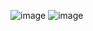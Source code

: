 ![image](https://github.com/user-attachments/assets/c3b1a1b4-a081-414f-b79b-70affb77b87c)
![image](https://github.com/user-attachments/assets/306bb2f6-d17e-43ba-b3d5-6af6412c2996)
